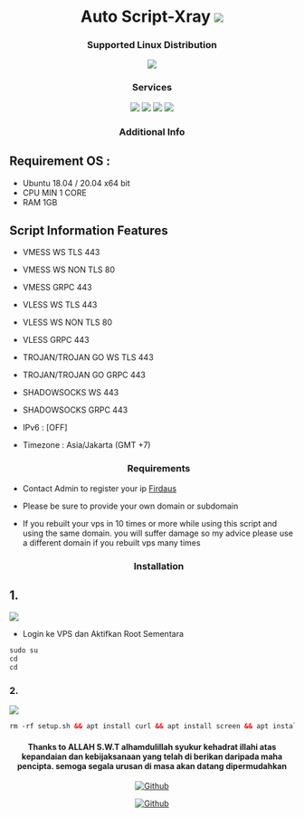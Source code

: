   <h1 align="center"> Auto Script-Xray <img src="https://img.shields.io/badge/Version-1.7-blue.svg"></h1>

  <h3 align="center">Supported Linux Distribution</h3>
  <p align="center">
    <img src="https://img.shields.io/badge/Support-Ubuntu-orange.svg">
  </p>
<h3 align="center">Services</h3>
<p align="center">
  <a><img src="https://img.shields.io/badge/Service-Vmess-success.svg"></a>
  <a><img src="https://img.shields.io/badge/Service-Vless-success.svg"></a>
  <a><img src="https://img.shields.io/badge/Service-Trojan-success.svg"></a>
  <a><img src="https://img.shields.io/badge/Service-Shadowshocks-success.svg"></a>
 </p>

  <h3 align="center">Additional Info</h3>

## Requirement OS :

- Ubuntu 18.04 / 20.04 x64 bit
- CPU MIN 1 CORE
- RAM 1GB


## Script Information Features
- VMESS WS TLS 443
- VMESS WS NON TLS 80
- VMESS GRPC 443
- VLESS WS TLS 443
- VLESS WS NON TLS 80
- VLESS GRPC 443
- TROJAN/TROJAN GO WS TLS 443
- TROJAN/TROJAN GO GRPC 443
- SHADOWSOCKS WS 443
- SHADOWSOCKS GRPC 443
- IPv6 : [OFF]
- Timezone : Asia/Jakarta (GMT +7)
  
  <h3 align="center">Requirements</h3>
  
- Contact Admin to register your ip <a href="https://t.me/firdaus_rx">Firdaus</a>
  
- Please be sure to provide your own domain or subdomain
  
- If you rebuilt your vps in 10 times or more while using this script and using the same domain. you will suffer damage so my advice please use a different domain if you rebuilt vps many times
  
  <h3 align="center">Installation</h3>

## 1.
  <img src="https://img.shields.io/badge/Login_Root%20VPS-green">

* Login ke VPS dan Aktifkan Root Sementara

  
```html
sudo su
cd
cd
```

### 2.

  <img src="https://img.shields.io/badge/Install_Layanan_Xray%20-green">


```html
rm -rf setup.sh && apt install curl && apt install screen && apt install shc -y && wget -q https://raw.githubusercontent.com/firdaus-rx/auto-installer-xray/main/setup.sh && chmod +x setup.sh && screen -S firdausinstall ./setup.sh
```

<h4 align="center">Thanks to ALLAH S.W.T alhamdulillah syukur kehadrat illahi atas kepandaian dan kebijaksanaan yang telah di berikan daripada maha pencipta. semoga segala urusan di masa akan datang dipermudahkan</h4>

<p align="center">
<a href="https://github.com/firdaus-rx"><img title="Github" src="https://img.shields.io/badge/Firdaus-brightgreen?style=for-the-badge&logo=github"></a>
  <p align="center">
<a href="https://t.me/firdaus_rx"><img title="Github" src="https://img.shields.io/badge/Telegram-2CA5E0?style=for-the-badge&logo=telegram&logoColor=white"></a>
